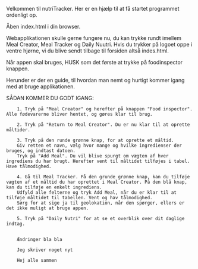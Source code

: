 Velkommen til nutriTracker. Her er en hjælp til at få startet programmet ordenligt op. 

Åben index.html i din browser. 

Webapplikationen skulle gerne fungere nu, du kan trykke rundt imellem Meal Creator, Meal Tracker og Daily Nuutri. 
Hvis du trykker på logoet oppe i ventre hjørne, vi du blive sendt tilbage til forsiden altså indes.html. 

Når appen skal bruges, HUSK som det første at trykke på foodinspector knappen. 

Herunder er der en guide, til hvordan man nemt og hurtigt kommer igang med at bruge applikationen. 


 SÅDAN KOMMER DU GODT IGANG: 

        1. Tryk på "Meal Creator" og herefter på knappen "Food inspector". Alle fødevarerne bliver hentet, og gøres klar til brug.

        2. Tryk på "Return to Meal Creator". Du er nu klar til at oprette måltider. 

        3. Tryk på den runde grønne knap, for at oprette et måltid. 
        Giv retten et navn, vælg hvor mange og hvilke ingredienser der bruges, og indtast datoen.
        Tryk på "Add Meal". Du vil blive spurgt om vægten af hver ingrediens du har brugt. Herefter vent til måltidet tilføjes i tabel. Have tålmodighed.  
        
        4. Gå til Meal Tracker. På den grunde grønne knap, kan du tilføje vægten af et måltid du har oprettet i Meal Creator. På den blå knap, kan du tilføje en enkelt ingrediens.
        Udfyld alle felterne og tryk Add Meal, når du er klar til at tilføje måltidet til tabellen. Vent og hav tålmodighed. 
        Sørg for at sige ja til geolokation, når den spørger, ellers er det ikke muligt at bruge appen. 

        5. Tryk på "Daily Nutri" for at se et overblik over dit daglige indtag. 


        Ændringer bla bla 

        Jeg skriver noget nyt

        Hej alle sammen
        